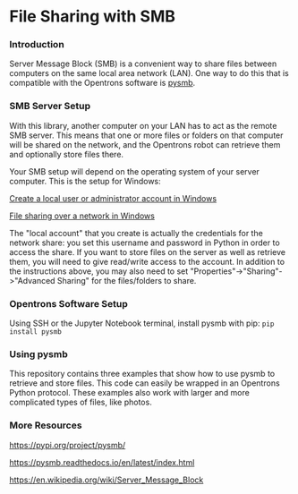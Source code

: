 # File Sharing with SMB

### Introduction

Server Message Block (SMB) is a convenient way to share files between computers on the same local area network (LAN). One way to do this that is compatible with the Opentrons software is [pysmb](https://miketeo.net/blog/projects/pysmb).

### SMB Server Setup

With this library, another computer on your LAN has to act as the remote SMB server. This means that one or more files or folders on that computer will be shared on the network, and the Opentrons robot can retrieve them and optionally store files there.

Your SMB setup will depend on the operating system of your server computer. This is the setup for Windows:

[Create a local user or administrator account in Windows](https://support.microsoft.com/en-us/windows/create-a-local-user-or-administrator-account-in-windows-20de74e0-ac7f-3502-a866-32915af2a34d)

[File sharing over a network in Windows](https://support.microsoft.com/en-us/windows/file-sharing-over-a-network-in-windows-b58704b2-f53a-4b82-7bc1-80f9994725bf)

The "local account" that you create is actually the credentials for the network share: you set this username and password in Python in order to access the share. If you want to store files on the server as well as retrieve them, you will need to give read/write access to the account. In addition to the instructions above, you may also need to set "Properties"->"Sharing"->"Advanced Sharing" for the files/folders to share.

### Opentrons Software Setup

Using SSH or the Jupyter Notebook terminal, install pysmb with pip:
`pip install pysmb`

### Using pysmb
This repository contains three examples that show how to use pysmb to retrieve and store files. This code can easily be wrapped in an Opentrons Python protocol. These examples also work with larger and more complicated types of files, like photos.

### More Resources
https://pypi.org/project/pysmb/

https://pysmb.readthedocs.io/en/latest/index.html

https://en.wikipedia.org/wiki/Server_Message_Block
